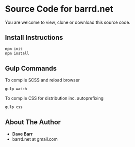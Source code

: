 # Source Code for barrd.net

You are welcome to view, clone or download this source code.

## Install Instructions

```sh
npm init
npm install
```

## Gulp Commands

To compile SCSS and reload browser

```sh
gulp watch
```

To compile CSS for distribution inc. autoprefixing

```sh
gulp css
```

## About The Author

- **Dave Barr**
- barrd.net at gmail.com
